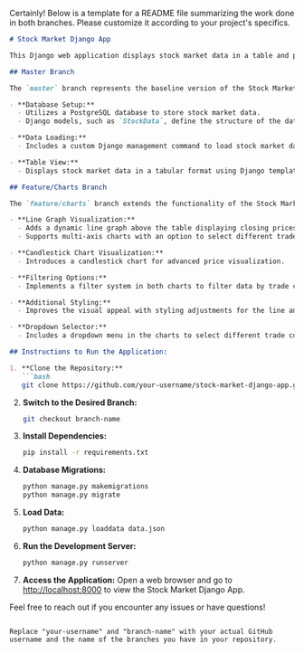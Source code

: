 Certainly! Below is a template for a README file summarizing the work done in both branches. Please customize it according to your project's specifics.

```markdown
# Stock Market Django App

This Django web application displays stock market data in a table and provides interactive visualizations using Plotly. The project has two branches: `master` and `feature/charts`.

## Master Branch

The `master` branch represents the baseline version of the Stock Market Django App. The main features and functionalities include:

- **Database Setup:**
  - Utilizes a PostgreSQL database to store stock market data.
  - Django models, such as `StockData`, define the structure of the data.

- **Data Loading:**
  - Includes a custom Django management command to load stock market data from a JSON fixture (`data.json`) into the PostgreSQL database.

- **Table View:**
  - Displays stock market data in a tabular format using Django templates.

## Feature/Charts Branch

The `feature/charts` branch extends the functionality of the Stock Market Django App by incorporating interactive visualizations using Plotly. Key additions include:

- **Line Graph Visualization:**
  - Adds a dynamic line graph above the table displaying closing prices over time.
  - Supports multi-axis charts with an option to select different trade codes.

- **Candlestick Chart Visualization:**
  - Introduces a candlestick chart for advanced price visualization.

- **Filtering Options:**
  - Implements a filter system in both charts to filter data by trade code.

- **Additional Styling:**
  - Improves the visual appeal with styling adjustments for the line and candlestick charts.

- **Dropdown Selector:**
  - Includes a dropdown menu in the charts to select different trade codes.

## Instructions to Run the Application:

1. **Clone the Repository:**
   ```bash
   git clone https://github.com/your-username/stock-market-django-app.git
   ```

2. **Switch to the Desired Branch:**
   ```bash
   git checkout branch-name
   ```

3. **Install Dependencies:**
   ```bash
   pip install -r requirements.txt
   ```

4. **Database Migrations:**
   ```bash
   python manage.py makemigrations
   python manage.py migrate
   ```

5. **Load Data:**
   ```bash
   python manage.py loaddata data.json
   ```

6. **Run the Development Server:**
   ```bash
   python manage.py runserver
   ```

7. **Access the Application:**
   Open a web browser and go to [http://localhost:8000](http://localhost:8000) to view the Stock Market Django App.

Feel free to reach out if you encounter any issues or have questions!
```

Replace "your-username" and "branch-name" with your actual GitHub username and the name of the branches you have in your repository.
